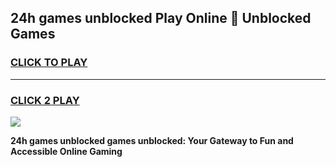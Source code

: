 
## 24h games unblocked Play Online 👋 Unblocked Games
<h3>
<a href="https://premium.freeplayer.one?title=24h_games_unblocked&ref=19F">CLICK TO PLAY</a></h3>
<hr>

<h3>
<a href="https://premium.freeplayer.one?title=24h_games_unblocked&ref=19F">CLICK 2 PLAY</a>
  
</h3>

<a href="https://premium.freeplayer.one?title=24h_games_unblocked&ref=19F"><img src="https://clearcache.store/games.png"></a>


**24h games unblocked games unblocked: Your Gateway to Fun and Accessible Online Gaming**
